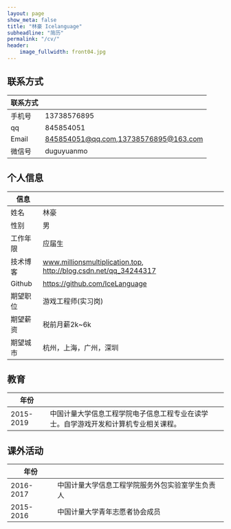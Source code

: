 ```yaml
---
layout: page
show_meta: false
title: "林豪 Icelanguage"
subheadline: "简历"
permalink: "/cv/"
header:
    image_fullwidth: front04.jpg
---
```


## 联系方式

|联系方式|      |
| ---- | ---- |
 手机号| 13738576895
   qq  | 845854051
 Email | 845854051@qq.com,13738576895@163.com
 微信号| duguyuanmo

## 个人信息
| 信息    |      |
| ----    | ---- |
 姓名     | 林豪
 性别     |男
 工作年限 |应届生
 技术博客 |www.millionsmultiplication.top, http://blog.csdn.net/qq_34244317
 Github   |https://github.com/IceLanguage
 期望职位 |游戏工程师(实习岗)
 期望薪资 |税前月薪2k~6k
 期望城市 |杭州，上海，广州，深圳

## 教育

| 年份 |      |
| ---- | ---- |
2015-2019 | 中国计量大学信息工程学院电子信息工程专业在读学士。自学游戏开发和计算机专业相关课程。



## 课外活动

| 年份 |      |
| ---- | ---- |
2016-2017 | 中国计量大学信息工程学院服务外包实验室学生负责人
2015-2016 | 中国计量大学青年志愿者协会成员

